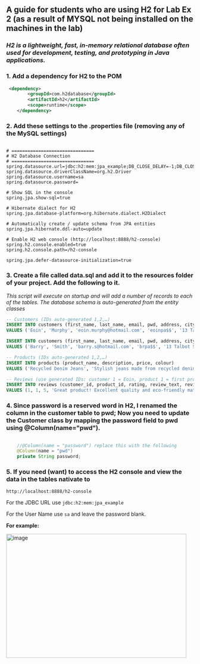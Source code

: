 ## A guide for students who are using H2 for Lab Ex 2 (as a result of MYSQL not being installed on the machines in the lab)

### _H2 is a lightweight, fast, in-memory relational database often used for development, testing, and prototyping in Java applications._

### 1. Add a dependency for H2 to the POM

```xml
 <dependency>
        <groupId>com.h2database</groupId>
        <artifactId>h2</artifactId>
        <scope>runtime</scope>
    </dependency>
```


### 2. Add these settings to the .properties file (removing any of the MySQL settings)


```properties

# ===============================
# H2 Database Connection
# ===============================
spring.datasource.url=jdbc:h2:mem:jpa_example;DB_CLOSE_DELAY=-1;DB_CLOSE_ON_EXIT=FALSE
spring.datasource.driverClassName=org.h2.Driver
spring.datasource.username=sa
spring.datasource.password=

# Show SQL in the console
spring.jpa.show-sql=true

# Hibernate dialect for H2
spring.jpa.database-platform=org.hibernate.dialect.H2Dialect

# Automatically create / update schema from JPA entities
spring.jpa.hibernate.ddl-auto=update

# Enable H2 web console (http://localhost:8888/h2-console)
spring.h2.console.enabled=true
spring.h2.console.path=/h2-console

spring.jpa.defer-datasource-initialization=true

```


### 3. Create a file called data.sql and add it to the resources folder of your project. Add the following to it. 

_This script will execute on startup and will add a number of records to each of the tables. The database schema is auto-generated from the entity classes_

```sql
-- Customers (IDs auto-generated 1,2,…)
INSERT INTO customers (first_name, last_name, email, pwd, address, city)
VALUES ('Eoin', 'Murphy', 'eoin.murphy@hotmail.com', 'eoinpa$$', '13 Talbot Street', 'Dublin');

INSERT INTO customers (first_name, last_name, email, pwd, address, city)
VALUES ('Barry', 'Smith', 'barry.s@hotmail.com', 'brpa$$', '13 Talbot Street', 'Dublin');

-- Products (IDs auto-generated 1,2,…)
INSERT INTO products (product_name, description, price, colour)
VALUES ('Recycled Denim Jeans', 'Stylish jeans made from recycled denim material.', 79.99, 'Blue');

-- Reviews (use generated IDs: customer 1 = Eoin, product 1 = first product)
INSERT INTO reviews (customer_id, product_id, rating, review_text, review_date, flagged_as_spam)
VALUES (1, 1, 5, 'Great product! Excellent quality and eco-friendly materials.', '2023-05-15', 0);

```
### 4. Since password is a reserved word in H2, I renamed the column in the customer table to pwd; Now you need to update the Customer class by mapping the password field to pwd using @Column(name="pwd").


```java

    //@Column(name = "password") replace this with the following
    @Column(name = "pwd") 
    private String password;
```

### 5. If you need (want) to access the H2 console and view the data in the tables nativate to

`http://localhost:8888/h2-console`

For the JDBC URL use `jdbc:h2:mem:jpa_example`

For the User Name use `sa` and leave the password blank.

**For example:**   

<img width="484" height="333" alt="image" src="https://github.com/user-attachments/assets/5eb282d2-bd7d-4f22-9d7b-b64c9c4a3b68" />

